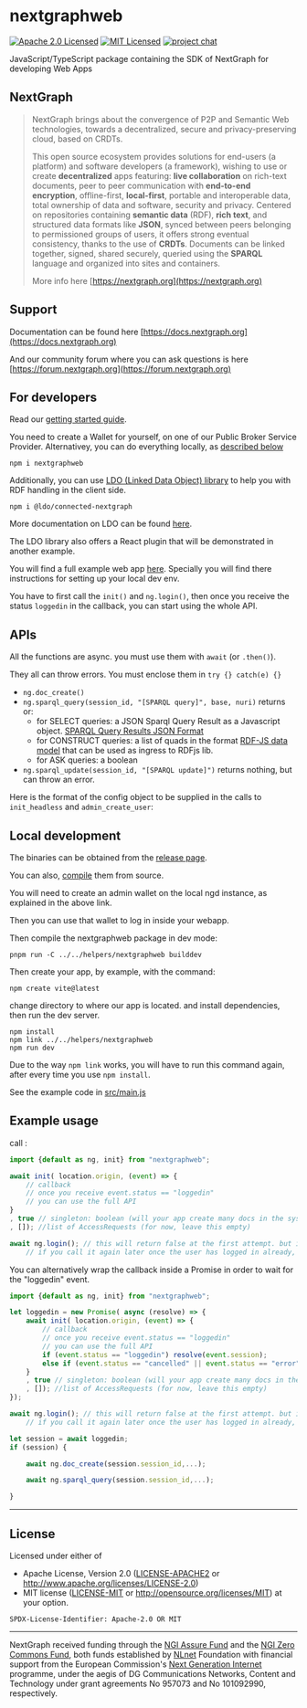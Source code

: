 # nextgraphweb

[![Apache 2.0 Licensed][license-image]][license-link]
[![MIT Licensed][license-image2]][license-link2]
[![project chat](https://img.shields.io/badge/zulip-join_chat-brightgreen.svg)](https://forum.nextgraph.org)

JavaScript/TypeScript package containing the SDK of NextGraph for developing Web Apps

## NextGraph

> NextGraph brings about the convergence of P2P and Semantic Web technologies, towards a decentralized, secure and privacy-preserving cloud, based on CRDTs.
>
> This open source ecosystem provides solutions for end-users (a platform) and software developers (a framework), wishing to use or create **decentralized** apps featuring: **live collaboration** on rich-text documents, peer to peer communication with **end-to-end encryption**, offline-first, **local-first**, portable and interoperable data, total ownership of data and software, security and privacy. Centered on repositories containing **semantic data** (RDF), **rich text**, and structured data formats like **JSON**, synced between peers belonging to permissioned groups of users, it offers strong eventual consistency, thanks to the use of **CRDTs**. Documents can be linked together, signed, shared securely, queried using the **SPARQL** language and organized into sites and containers.
>
> More info here [https://nextgraph.org](https://nextgraph.org)

## Support

Documentation can be found here [https://docs.nextgraph.org](https://docs.nextgraph.org)

And our community forum where you can ask questions is here [https://forum.nextgraph.org](https://forum.nextgraph.org)

## For developers

Read our [getting started guide](https://docs.nextgraph.org/en/getting-started/).

You need to create a Wallet for yourself, on one of our Public Broker Service Provider. Alternativey, you can do everything locally, as [described below](#local-development)

```
npm i nextgraphweb
```

Additionally, you can use [LDO (Linked Data Object) library](https://ldo.js.org/latest/guides/nextgraph/) to help you with RDF handling in the client side.

```
npm i @ldo/connected-nextgraph
```

More documentation on LDO can be found [here](https://www.npmjs.com/package/@ldo/connected-nextgraph).

The LDO library also offers a React plugin that will be demonstrated in another example.

You will find a full example web app [here](https://git.nextgraph.org/NextGraph/nextgraph-rs/src/branch/master/ng-sdk-js/example-webapp-vite).
Specially you will find there instructions for setting up your local dev env.

You have to first call the `init()` and `ng.login()`, then once you  receive the status `loggedin` in the callback, you can start using the whole API.

## APIs

All the functions are async. you must use them with `await` (or `.then()`).

They all can throw errors. You must enclose them in `try {} catch(e) {}`

- `ng.doc_create()`
- `ng.sparql_query(session_id, "[SPARQL query]", base, nuri)` returns or:
    -   for SELECT queries: a JSON Sparql Query Result as a Javascript object. [SPARQL Query Results JSON Format](https://www.w3.org/TR/sparql11-results-json/)
    -   for CONSTRUCT queries: a list of quads in the format [RDF-JS data model](http://rdf.js.org/data-model-spec/) that can be used as ingress to RDFjs lib.
    -   for ASK queries: a boolean
- `ng.sparql_update(session_id, "[SPARQL update]")` returns nothing, but can throw an error.

Here is the format of the config object to be supplied in the calls to `init_headless` and `admin_create_user`:

## Local development

The binaries can be obtained from the [release page](https://git.nextgraph.org/NextGraph/nextgraph-rs/releases).

You can also, [compile](https://git.nextgraph.org/NextGraph/nextgraph-rs/src/branch/master/DEV.md#first-run) them from source.

You will need to create an admin wallet on the local ngd instance, as explained in the above link.

Then you can use that wallet to log in inside your webapp.

Then compile the nextgraphweb package in dev mode:

```
pnpm run -C ../../helpers/nextgraphweb builddev
```

Then create your app, by example, with the command:

```
npm create vite@latest
```

change directory to where our app is located. and install dependencies, then run the dev server.


```
npm install
npm link ../../helpers/nextgraphweb
npm run dev
```

Due to the way `npm link`  works, you will have to run this command again, after every time you use `npm install`.

See the example code in [src/main.js](./src/main.js)

## Example usage

call :

```javascript
import {default as ng, init} from "nextgraphweb";

await init( location.origin, (event) => {
    // callback
    // once you receive event.status == "loggedin"
    // you can use the full API
}
, true // singleton: boolean (will your app create many docs in the system, or should it be launched as a unique instance)
, []); //list of AccessRequests (for now, leave this empty)

await ng.login(); // this will return false at the first attempt. but it will open the wallet login page so the user can login.
    // if you call it again later once the user has logged in already, it will return true, and nothing more will happen
```

You can alternatively wrap the callback inside a Promise in order to wait for the "loggedin" event.

```javascript
import {default as ng, init} from "nextgraphweb";

let loggedin = new Promise( async (resolve) => {
    await init( location.origin, (event) => {
        // callback
        // once you receive event.status == "loggedin"
        // you can use the full API
        if (event.status == "loggedin") resolve(event.session);
        else if (event.status == "cancelled" || event.status == "error") resolve(false);
    }
    , true // singleton: boolean (will your app create many docs in the system, or should it be launched as a unique instance)
    , []); //list of AccessRequests (for now, leave this empty)
});

await ng.login(); // this will return false at the first attempt. but it will open the wallet login page so the user can login.
    // if you call it again later once the user has logged in already, it will return true, and nothing more will happen

let session = await loggedin;
if (session) {

    await ng.doc_create(session.session_id,...);

    await ng.sparql_query(session.session_id,...);

}
```

---

## License

Licensed under either of

-   Apache License, Version 2.0 ([LICENSE-APACHE2](LICENSE-APACHE2) or http://www.apache.org/licenses/LICENSE-2.0)
-   MIT license ([LICENSE-MIT](LICENSE-MIT) or http://opensource.org/licenses/MIT)
    at your option.

`SPDX-License-Identifier: Apache-2.0 OR MIT`

---

NextGraph received funding through the [NGI Assure Fund](https://nlnet.nl/assure) and the [NGI Zero Commons Fund](https://nlnet.nl/commonsfund/), both funds established by [NLnet](https://nlnet.nl/) Foundation with financial support from the European Commission's [Next Generation Internet](https://ngi.eu/) programme, under the aegis of DG Communications Networks, Content and Technology under grant agreements No 957073 and No 101092990, respectively.

[license-image]: https://img.shields.io/badge/license-Apache2.0-blue.svg
[license-link]: https://git.nextgraph.org/NextGraph/nextgraph-rs/raw/branch/master/LICENSE-APACHE2
[license-image2]: https://img.shields.io/badge/license-MIT-blue.svg
[license-link2]: https://git.nextgraph.org/NextGraph/nextgraph-rs/src/branch/master/LICENSE-MIT
